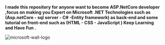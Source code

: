 **I made this repository for anyone want to become ASP.NetCore developer ,focus on making you Expert on Microsoft .NET Technologies such as (Asp.netCore - sql server - C# -Entity framework) as back-end 
and some tutorial on front-end such as (HTML - CSS - JavaScript ) Keep Learning and Have Fun .**

![microsoft-wall-logo](https://user-images.githubusercontent.com/43557035/139654619-1a7c7991-80cf-410b-98af-91a801a2642d.jpg)
